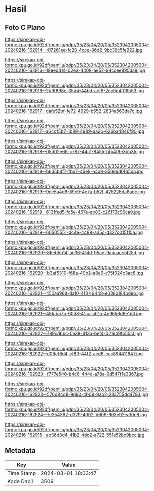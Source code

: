 # Hasil

## Foto C Plano

https://sirekap-obj-formc.kpu.go.id/92df/pemilu/pdpr/35/23/04/20/05/3523042005004-20240216-162914--417261ee-fc28-4cce-86d2-9bc36c5fe922.jpg

https://sirekap-obj-formc.kpu.go.id/92df/pemilu/pdpr/35/23/04/20/05/3523042005004-20240216-162916--19eedd14-02e3-4408-ae52-94ccee895da9.jpg

https://sirekap-obj-formc.kpu.go.id/92df/pemilu/pdpr/35/23/04/20/05/3523042005004-20240216-162916--2b9f898e-35d4-44bd-aef8-2ec0e4f06b53.jpg

https://sirekap-obj-formc.kpu.go.id/92df/pemilu/pdpr/35/23/04/20/05/3523042005004-20240216-162917--dafe52bf-fe72-4929-b552-2834a563da7c.jpg

https://sirekap-obj-formc.kpu.go.id/92df/pemilu/pdpr/35/23/04/20/05/3523042005004-20240216-162917--a64df5b7-1b89-4989-aa2b-626ba4846f90.jpg

https://sirekap-obj-formc.kpu.go.id/92df/pemilu/pdpr/35/23/04/20/05/3523042005004-20240216-162918--05d02e66-c787-44c1-8455-bfb4f9e3bb35.jpg

https://sirekap-obj-formc.kpu.go.id/92df/pemilu/pdpr/35/23/04/20/05/3523042005004-20240216-162918--b6d5b4f7-fbd7-45e8-a4a8-350e6d0f65da.jpg

https://sirekap-obj-formc.kpu.go.id/92df/pemilu/pdpr/35/23/04/20/05/3523042005004-20240216-162919--9ee5a4d6-89c9-4e7a-b52f-425226da8adc.jpg

https://sirekap-obj-formc.kpu.go.id/92df/pemilu/pdpr/35/23/04/20/05/3523042005004-20240216-162919--6131fed5-fc5e-467e-ab83-c26173c96ca0.jpg

https://sirekap-obj-formc.kpu.go.id/92df/pemilu/pdpr/35/23/04/20/05/3523042005004-20240216-162919--60505551-dc4e-4488-a35c-d327d015f15a.jpg

https://sirekap-obj-formc.kpu.go.id/92df/pemilu/pdpr/35/23/04/20/05/3523042005004-20240216-162920--86eb5b14-ae36-414d-95ae-9abaaccf425d.jpg

https://sirekap-obj-formc.kpu.go.id/92df/pemilu/pdpr/35/23/04/20/05/3523042005004-20240216-162920--b3af5310-f68a-40b2-a8e9-c75f024c3ac8.jpg

https://sirekap-obj-formc.kpu.go.id/92df/pemilu/pdpr/35/23/04/20/05/3523042005004-20240216-162921--450aa988-da10-4f31-9448-e038b184bdeb.jpg

https://sirekap-obj-formc.kpu.go.id/92df/pemilu/pdpr/35/23/04/20/05/3523042005004-20240216-162921--48fcb57b-60d8-41ca-a01a-4e9656d9e1b3.jpg

https://sirekap-obj-formc.kpu.go.id/92df/pemilu/pdpr/35/23/04/20/05/3523042005004-20240216-162922--789cd6bc-0a38-413a-bef4-021e49fb55cf.jpg

https://sirekap-obj-formc.kpu.go.id/92df/pemilu/pdpr/35/23/04/20/05/3523042005004-20240216-162922--d08ef8d4-cf80-44f2-acd8-ecc894411647.jpg

https://sirekap-obj-formc.kpu.go.id/92df/pemilu/pdpr/35/23/04/20/05/3523042005004-20240216-162923--f777e540-b4c6-444c-a78a-6d547f1e3367.jpg

https://sirekap-obj-formc.kpu.go.id/92df/pemilu/pdpr/35/23/04/20/05/3523042005004-20240216-162923--576d94d8-9d90-4b09-9ab2-283755dd4793.jpg

https://sirekap-obj-formc.kpu.go.id/92df/pemilu/pdpr/35/23/04/20/05/3523042005004-20240216-162924--7e354392-d379-4002-b609-963e92ea10e8.jpg

https://sirekap-obj-formc.kpu.go.id/92df/pemilu/pdpr/35/23/04/20/05/3523042005004-20240216-162915--ab36d8d4-41b2-4dc2-a722-551a52bc9bcc.jpg


## Metadata

| Key        | Value               |
| ---------- | ------------------- |
| Time Stamp | 2024-03-01 18:03:47 |
| Kode Dapil | 3509                |




